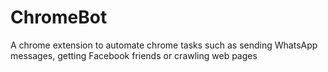 # ChromeBot
A chrome extension to automate chrome tasks such as sending WhatsApp messages, getting Facebook friends or crawling web pages
